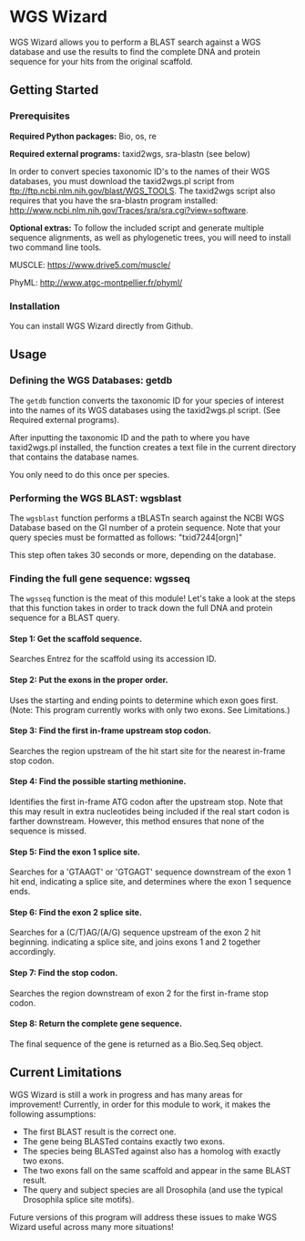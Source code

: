 # WGS Wizard

WGS Wizard allows you to perform a BLAST search against a WGS database and use the results to find the complete DNA and protein sequence for your hits from the original scaffold.


## Getting Started

### Prerequisites

**Required Python packages:** Bio, os, re

**Required external programs:** taxid2wgs, sra-blastn (see below)

In order to convert species taxonomic ID's to the names of their WGS databases, you must download the taxid2wgs.pl script from <ftp://ftp.ncbi.nlm.nih.gov/blast/WGS_TOOLS>.
The taxid2wgs script also requires that you have the sra-blastn program installed: http://www.ncbi.nlm.nih.gov/Traces/sra/sra.cgi?view=software.

**Optional extras:** To follow the included script and generate multiple sequence alignments, as well as phylogenetic trees, you will need to install two command line tools.

MUSCLE: https://www.drive5.com/muscle/

PhyML: http://www.atgc-montpellier.fr/phyml/

### Installation

You can install WGS Wizard directly from Github.

## Usage

### Defining the WGS Databases: getdb

The `getdb` function converts the taxonomic ID for your species of interest into the names of its WGS databases using the taxid2wgs.pl script. (See Required external programs).

After inputting the taxonomic ID and the path to where you have taxid2wgs.pl installed, the function creates a text file in the current directory that contains the database names.

You only need to do this once per species.

### Performing the WGS BLAST: wgsblast

The `wgsblast` function performs a tBLASTn search against the NCBI WGS Database based on the GI number of a protein sequence. Note that your query species must be formatted as follows: "txid7244[orgn]"

This step often takes 30 seconds or more, depending on the database.

### Finding the full gene sequence: wgsseq

The `wgsseq` function is the meat of this module! Let's take a look at the steps that this function takes in order to track down the full DNA and protein sequence for a BLAST query.

#### Step 1: Get the scaffold sequence.

Searches Entrez for the scaffold using its accession ID.

#### Step 2: Put the exons in the proper order.

Uses the starting and ending points to determine which exon goes first. (Note: This program currently works with only two exons. See Limitations.)

#### Step 3: Find the first in-frame upstream stop codon.

Searches the region upstream of the hit start site for the nearest in-frame stop codon.

#### Step 4: Find the possible starting methionine.

Identifies the first in-frame ATG codon after the upstream stop.
Note that this may result in extra nucleotides being included if the real start codon is farther downstream.
However, this method ensures that none of the sequence is missed.

#### Step 5: Find the exon 1 splice site.

Searches for a 'GTAAGT' or 'GTGAGT' sequence downstream of the exon 1 hit end, indicating a splice site, and determines where the exon 1 sequence ends.

#### Step 6: Find the exon 2 splice site.

Searches for a (C/T)AG/(A/G) sequence upstream of the exon 2 hit beginning. indicating a splice site, and joins exons 1 and 2 together accordingly.

#### Step 7: Find the stop codon.

Searches the region downstream of exon 2 for the first in-frame stop codon.

#### Step 8: Return the complete gene sequence.

The final sequence of the gene is returned as a Bio.Seq.Seq object.

## Current Limitations

WGS Wizard is still a work in progress and has many areas for improvement! Currently, in order for this module to work, it makes the following assumptions:

- The first BLAST result is the correct one.
- The gene being BLASTed contains exactly two exons.
- The species being BLASTed against also has a homolog with exactly two exons.
- The two exons fall on the same scaffold and appear in the same BLAST result.
- The query and subject species are all Drosophila (and use the typical Drosophila splice site motifs).

Future versions of this program will address these issues to make WGS Wizard useful across many more situations!
